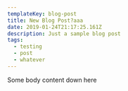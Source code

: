 ```yaml
---
templateKey: blog-post
title: New Blog Post?aaa
date: 2019-01-24T21:17:25.161Z
description: Just a sample blog post
tags:
  - testing
  - post
  - whatever
---
```

Some body content down here
